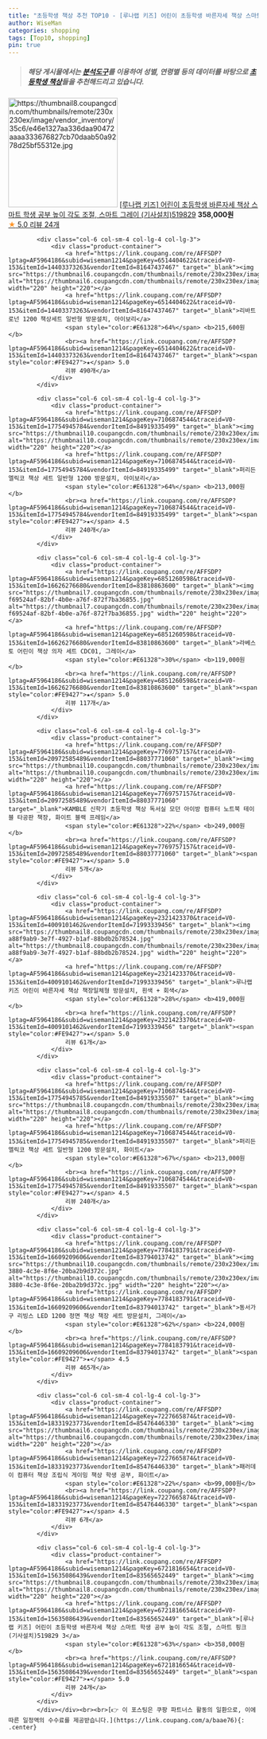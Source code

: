 ```yaml
---
title: "초등학생 책상 추천 TOP10 - [루나랩 키즈] 어린이 초등학생 바른자세 책상 스마트 학생 공부 높이 각도 조절, 스마트 그레이 (기사설치)519829"
author: WiseMan
categories: shopping
tags: [Top10, shopping]
pin: true
---
```


> ##### 해당 게시물에서는 [**분석도구**](https://itemscout.io/)를 이용하여 **성별**, **연령별** 등의 데이터를 바탕으로 [**초등학생 책상**](https://link.coupang.com/a/baae76)들을 추천해드리고 있습니다.
<div class="container"><div class="row">
            <div class="col-6 col-sm-4 col-lg-4 col-lg-3">
                <div class="product-container">
                    <a href="https://link.coupang.com/re/AFFSDP?lptag=AF5964186&subid=wiseman1214&pageKey=6721816654&traceid=V0-153&itemId=15635086440&vendorItemId=83565652459" target="_blank"><img src="https://thumbnail8.coupangcdn.com/thumbnails/remote/230x230ex/image/vendor_inventory/35c6/e46e1327aa336daa90472aaaa333676827cb70daab50a9278d25bf55312e.jpg" alt="https://thumbnail8.coupangcdn.com/thumbnails/remote/230x230ex/image/vendor_inventory/35c6/e46e1327aa336daa90472aaaa333676827cb70daab50a9278d25bf55312e.jpg" width="220" height="220"></a>
                    <a href="https://link.coupang.com/re/AFFSDP?lptag=AF5964186&subid=wiseman1214&pageKey=6721816654&traceid=V0-153&itemId=15635086440&vendorItemId=83565652459" target="_blank">[루나랩 키즈] 어린이 초등학생 바른자세 책상 스마트 학생 공부 높이 각도 조절, 스마트 그레이 (기사설치)519829</a>
                    <span style="color:#E61328"></span> <b>358,000원</b>
                    <br><a href="https://link.coupang.com/re/AFFSDP?lptag=AF5964186&subid=wiseman1214&pageKey=6721816654&traceid=V0-153&itemId=15635086440&vendorItemId=83565652459" target="_blank"><span style="color:#FE9427">★</span> 5.0
                    리뷰 24개</a>
                </div>
            </div>
            
            <div class="col-6 col-sm-4 col-lg-4 col-lg-3">
                <div class="product-container">
                    <a href="https://link.coupang.com/re/AFFSDP?lptag=AF5964186&subid=wiseman1214&pageKey=6514404622&traceid=V0-153&itemId=14403373263&vendorItemId=81647437467" target="_blank"><img src="https://thumbnail6.coupangcdn.com/thumbnails/remote/230x230ex/image/rs_quotation_api/w817jyup/ed07aca437b84c809e4353de8d947340.jpg" alt="https://thumbnail6.coupangcdn.com/thumbnails/remote/230x230ex/image/rs_quotation_api/w817jyup/ed07aca437b84c809e4353de8d947340.jpg" width="220" height="220"></a>
                    <a href="https://link.coupang.com/re/AFFSDP?lptag=AF5964186&subid=wiseman1214&pageKey=6514404622&traceid=V0-153&itemId=14403373263&vendorItemId=81647437467" target="_blank">리바트 로넌 1200 책상세트 일반형 방문설치, 아이보리</a>
                    <span style="color:#E61328">64%</span> <b>215,600원</b>
                    <br><a href="https://link.coupang.com/re/AFFSDP?lptag=AF5964186&subid=wiseman1214&pageKey=6514404622&traceid=V0-153&itemId=14403373263&vendorItemId=81647437467" target="_blank"><span style="color:#FE9427">★</span> 5.0
                    리뷰 490개</a>
                </div>
            </div>
            
            <div class="col-6 col-sm-4 col-lg-4 col-lg-3">
                <div class="product-container">
                    <a href="https://link.coupang.com/re/AFFSDP?lptag=AF5964186&subid=wiseman1214&pageKey=7106874544&traceid=V0-153&itemId=17754945784&vendorItemId=84919335499" target="_blank"><img src="https://thumbnail10.coupangcdn.com/thumbnails/remote/230x230ex/image/rs_quotation_api/cjbr5kyu/22b1869bb3fc43868f8b985b5d7ee923.jpg" alt="https://thumbnail10.coupangcdn.com/thumbnails/remote/230x230ex/image/rs_quotation_api/cjbr5kyu/22b1869bb3fc43868f8b985b5d7ee923.jpg" width="220" height="220"></a>
                    <a href="https://link.coupang.com/re/AFFSDP?lptag=AF5964186&subid=wiseman1214&pageKey=7106874544&traceid=V0-153&itemId=17754945784&vendorItemId=84919335499" target="_blank">퍼리든 엘릭코 책상 세트 일반형 1200 방문설치, 아이보리</a>
                    <span style="color:#E61328">64%</span> <b>213,000원</b>
                    <br><a href="https://link.coupang.com/re/AFFSDP?lptag=AF5964186&subid=wiseman1214&pageKey=7106874544&traceid=V0-153&itemId=17754945784&vendorItemId=84919335499" target="_blank"><span style="color:#FE9427">★</span> 4.5
                    리뷰 240개</a>
                </div>
            </div>
            
            <div class="col-6 col-sm-4 col-lg-4 col-lg-3">
                <div class="product-container">
                    <a href="https://link.coupang.com/re/AFFSDP?lptag=AF5964186&subid=wiseman1214&pageKey=6851260598&traceid=V0-153&itemId=16626276680&vendorItemId=83810863600" target="_blank"><img src="https://thumbnail7.coupangcdn.com/thumbnails/remote/230x230ex/image/retail/images/6789488881098011-f69524af-82bf-4b0e-a76f-872f7ba36855.jpg" alt="https://thumbnail7.coupangcdn.com/thumbnails/remote/230x230ex/image/retail/images/6789488881098011-f69524af-82bf-4b0e-a76f-872f7ba36855.jpg" width="220" height="220"></a>
                    <a href="https://link.coupang.com/re/AFFSDP?lptag=AF5964186&subid=wiseman1214&pageKey=6851260598&traceid=V0-153&itemId=16626276680&vendorItemId=83810863600" target="_blank">라베스토 어린이 책상 의자 세트 CDC01, 그레이</a>
                    <span style="color:#E61328">30%</span> <b>119,000원</b>
                    <br><a href="https://link.coupang.com/re/AFFSDP?lptag=AF5964186&subid=wiseman1214&pageKey=6851260598&traceid=V0-153&itemId=16626276680&vendorItemId=83810863600" target="_blank"><span style="color:#FE9427">★</span> 5.0
                    리뷰 117개</a>
                </div>
            </div>
            
            <div class="col-6 col-sm-4 col-lg-4 col-lg-3">
                <div class="product-container">
                    <a href="https://link.coupang.com/re/AFFSDP?lptag=AF5964186&subid=wiseman1214&pageKey=7769757157&traceid=V0-153&itemId=20972585489&vendorItemId=88037771060" target="_blank"><img src="https://thumbnail10.coupangcdn.com/thumbnails/remote/230x230ex/image/vendor_inventory/79ec/eb60d22ffd4d67bc4515463ca29026416572a51e221456215f2f96bc51dc.jpg" alt="https://thumbnail10.coupangcdn.com/thumbnails/remote/230x230ex/image/vendor_inventory/79ec/eb60d22ffd4d67bc4515463ca29026416572a51e221456215f2f96bc51dc.jpg" width="220" height="220"></a>
                    <a href="https://link.coupang.com/re/AFFSDP?lptag=AF5964186&subid=wiseman1214&pageKey=7769757157&traceid=V0-153&itemId=20972585489&vendorItemId=88037771060" target="_blank">KAMBLE 신학기 초등학생 책상 독서실 모던 아이방 컴퓨터 노트북 테이블 타공판 책장, 화이트 블랙 프레임</a>
                    <span style="color:#E61328">22%</span> <b>249,000원</b>
                    <br><a href="https://link.coupang.com/re/AFFSDP?lptag=AF5964186&subid=wiseman1214&pageKey=7769757157&traceid=V0-153&itemId=20972585489&vendorItemId=88037771060" target="_blank"><span style="color:#FE9427">★</span> 5.0
                    리뷰 5개</a>
                </div>
            </div>
            
            <div class="col-6 col-sm-4 col-lg-4 col-lg-3">
                <div class="product-container">
                    <a href="https://link.coupang.com/re/AFFSDP?lptag=AF5964186&subid=wiseman1214&pageKey=2321423370&traceid=V0-153&itemId=4009101462&vendorItemId=71993339456" target="_blank"><img src="https://thumbnail8.coupangcdn.com/thumbnails/remote/230x230ex/image/retail/images/8585864257244545-a88f9ab9-3e7f-4927-b1af-88bdb2b78524.jpg" alt="https://thumbnail8.coupangcdn.com/thumbnails/remote/230x230ex/image/retail/images/8585864257244545-a88f9ab9-3e7f-4927-b1af-88bdb2b78524.jpg" width="220" height="220"></a>
                    <a href="https://link.coupang.com/re/AFFSDP?lptag=AF5964186&subid=wiseman1214&pageKey=2321423370&traceid=V0-153&itemId=4009101462&vendorItemId=71993339456" target="_blank">루나랩 키즈 어린이 바른자세 책상 책장일체형 방문설치, 흰색 + 회색</a>
                    <span style="color:#E61328">28%</span> <b>419,000원</b>
                    <br><a href="https://link.coupang.com/re/AFFSDP?lptag=AF5964186&subid=wiseman1214&pageKey=2321423370&traceid=V0-153&itemId=4009101462&vendorItemId=71993339456" target="_blank"><span style="color:#FE9427">★</span> 5.0
                    리뷰 61개</a>
                </div>
            </div>
            
            <div class="col-6 col-sm-4 col-lg-4 col-lg-3">
                <div class="product-container">
                    <a href="https://link.coupang.com/re/AFFSDP?lptag=AF5964186&subid=wiseman1214&pageKey=7106874544&traceid=V0-153&itemId=17754945785&vendorItemId=84919335507" target="_blank"><img src="https://thumbnail8.coupangcdn.com/thumbnails/remote/230x230ex/image/rs_quotation_api/w4fm8okk/2f53cb0d1e224b30b38d22cdeccfb7e3.jpg" alt="https://thumbnail8.coupangcdn.com/thumbnails/remote/230x230ex/image/rs_quotation_api/w4fm8okk/2f53cb0d1e224b30b38d22cdeccfb7e3.jpg" width="220" height="220"></a>
                    <a href="https://link.coupang.com/re/AFFSDP?lptag=AF5964186&subid=wiseman1214&pageKey=7106874544&traceid=V0-153&itemId=17754945785&vendorItemId=84919335507" target="_blank">퍼리든 엘릭코 책상 세트 일반형 1200 방문설치, 화이트</a>
                    <span style="color:#E61328">67%</span> <b>213,000원</b>
                    <br><a href="https://link.coupang.com/re/AFFSDP?lptag=AF5964186&subid=wiseman1214&pageKey=7106874544&traceid=V0-153&itemId=17754945785&vendorItemId=84919335507" target="_blank"><span style="color:#FE9427">★</span> 4.5
                    리뷰 240개</a>
                </div>
            </div>
            
            <div class="col-6 col-sm-4 col-lg-4 col-lg-3">
                <div class="product-container">
                    <a href="https://link.coupang.com/re/AFFSDP?lptag=AF5964186&subid=wiseman1214&pageKey=7784183791&traceid=V0-153&itemId=16609209606&vendorItemId=83794013742" target="_blank"><img src="https://thumbnail10.coupangcdn.com/thumbnails/remote/230x230ex/image/retail/images/2022/11/08/9/2/27d966cc-3880-4c3e-8f6e-20ba2b9d372c.jpg" alt="https://thumbnail10.coupangcdn.com/thumbnails/remote/230x230ex/image/retail/images/2022/11/08/9/2/27d966cc-3880-4c3e-8f6e-20ba2b9d372c.jpg" width="220" height="220"></a>
                    <a href="https://link.coupang.com/re/AFFSDP?lptag=AF5964186&subid=wiseman1214&pageKey=7784183791&traceid=V0-153&itemId=16609209606&vendorItemId=83794013742" target="_blank">동서가구 리빙스 LED 1200 정면 책상 책장 세트 방문설치, 그레이</a>
                    <span style="color:#E61328">62%</span> <b>224,000원</b>
                    <br><a href="https://link.coupang.com/re/AFFSDP?lptag=AF5964186&subid=wiseman1214&pageKey=7784183791&traceid=V0-153&itemId=16609209606&vendorItemId=83794013742" target="_blank"><span style="color:#FE9427">★</span> 4.5
                    리뷰 465개</a>
                </div>
            </div>
            
            <div class="col-6 col-sm-4 col-lg-4 col-lg-3">
                <div class="product-container">
                    <a href="https://link.coupang.com/re/AFFSDP?lptag=AF5964186&subid=wiseman1214&pageKey=7227665874&traceid=V0-153&itemId=18331923773&vendorItemId=85476446330" target="_blank"><img src="https://thumbnail6.coupangcdn.com/thumbnails/remote/230x230ex/image/vendor_inventory/9d4a/1b7f94f38fa1e241d127a6324b92e9fd0400ea6b132063e97386f536a73f.png" alt="https://thumbnail6.coupangcdn.com/thumbnails/remote/230x230ex/image/vendor_inventory/9d4a/1b7f94f38fa1e241d127a6324b92e9fd0400ea6b132063e97386f536a73f.png" width="220" height="220"></a>
                    <a href="https://link.coupang.com/re/AFFSDP?lptag=AF5964186&subid=wiseman1214&pageKey=7227665874&traceid=V0-153&itemId=18331923773&vendorItemId=85476446330" target="_blank">패러데이 컴퓨터 책상 조립식 게이밍 책상 학생 공부, 화이트</a>
                    <span style="color:#E61328">22%</span> <b>99,000원</b>
                    <br><a href="https://link.coupang.com/re/AFFSDP?lptag=AF5964186&subid=wiseman1214&pageKey=7227665874&traceid=V0-153&itemId=18331923773&vendorItemId=85476446330" target="_blank"><span style="color:#FE9427">★</span> 4.5
                    리뷰 6개</a>
                </div>
            </div>
            
            <div class="col-6 col-sm-4 col-lg-4 col-lg-3">
                <div class="product-container">
                    <a href="https://link.coupang.com/re/AFFSDP?lptag=AF5964186&subid=wiseman1214&pageKey=6721816654&traceid=V0-153&itemId=15635086439&vendorItemId=83565652449" target="_blank"><img src="https://thumbnail8.coupangcdn.com/thumbnails/remote/230x230ex/image/vendor_inventory/35c6/e46e1327aa336daa90472aaaa333676827cb70daab50a9278d25bf55312e.jpg" alt="https://thumbnail8.coupangcdn.com/thumbnails/remote/230x230ex/image/vendor_inventory/35c6/e46e1327aa336daa90472aaaa333676827cb70daab50a9278d25bf55312e.jpg" width="220" height="220"></a>
                    <a href="https://link.coupang.com/re/AFFSDP?lptag=AF5964186&subid=wiseman1214&pageKey=6721816654&traceid=V0-153&itemId=15635086439&vendorItemId=83565652449" target="_blank">[루나랩 키즈] 어린이 초등학생 바른자세 책상 스마트 학생 공부 높이 각도 조절, 스마트 핑크 (기사설치)519829 3</a>
                    <span style="color:#E61328">63%</span> <b>358,000원</b>
                    <br><a href="https://link.coupang.com/re/AFFSDP?lptag=AF5964186&subid=wiseman1214&pageKey=6721816654&traceid=V0-153&itemId=15635086439&vendorItemId=83565652449" target="_blank"><span style="color:#FE9427">★</span> 5.0
                    리뷰 24개</a>
                </div>
            </div>
            </div></div><br><br>[👉 이 포스팅은 쿠팡 파트너스 활동의 일환으로, 이에 따른 일정액의 수수료를 제공받습니다.](https://link.coupang.com/a/baae76){: .center}